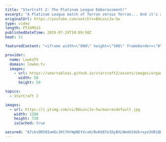 ```yaml
---
title: "StarCraft 2: The Platinum League Embarassment!"
excerpt: "A Platinum League match of Terran versus Terran... And it's a bit an embarassment. A fun match of StarCraft 2 with comentary.  Get exclusive content & support my work: http://www.patreon.com/lowkotv  If you have an awesome replay of StarCraft 2 that you think is worth casting, you can send it to replays@lowko.tv."
originalUrl: https://youtube.com/watch?v=BkLoscJa-hw
type: video
length: PT16M51S
publishedDateTime: 2019-07-29T10:09:58Z
heat: 51

featuredContent: "<iframe width=\"800\" height=\"500\" frameborder=\"0\" src=\"https://www.youtube.com/embed/BkLoscJa-hw\" allow=\"accelerometer; autoplay; encrypted-media; gyroscope; picture-in-picture\" allowfullscreen></iframe>"

provider:
  name: LowkoTV
  domain: lowko.tv
  images:
    - url: https://smartableai.github.io/starcraft2/assets/images/organizations/lowko.tv-50x50.jpg
      width: 50
      height: 50

topics:
  - StarCraft 2

images:
  - url: https://i.ytimg.com/vi/BkLoscJa-hw/maxresdefault.jpg
    width: 1280
    height: 720
    isCached: true

secured: "A7cbvDR50IwmDcJKt7HrWpNEtVcxH/BvKd87e1DyBXLNm4U34Uk+xye3URiQW/om8nDdia4q+PVpmHLTLFkNIqvACSQPoTJnhZtkHjlybIBZLl5sQ0NgH6jyyBAn7M7ibLajy4+l2kwLFra+GAwbxpP/1Ojjc7xKLgAFpQfMhZL5e6WRe2jxhEqBRQfDqzAsQ98Ym4XEgj8px8uIqZ8UIT9rVrm0+MNazGLLBDiGsREZ4+k4a2tAHHhKYATeur5ezQw2a3eHDBab9fW4qNdLhD0x+x8LBAjK6Lv5Avf4EX4owQ8nluIQSyBRytKu+RwNuvRsu7eQ39c9acYEWQdrMHSa/ouH8tO1VeLUisnM++o/LvcQo8o5dOC8v/tEJEiIDOfV4nO9sPQFt4YYOJLJZrTh5u4BAqNhZnNnXFSj9+g=;TJhGA5OPnuJi0QmUvobs/Q=="
---
```


